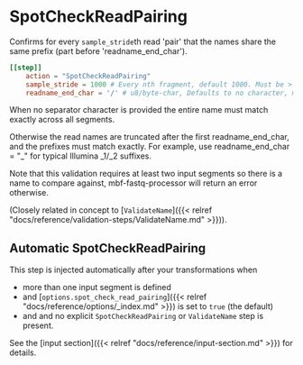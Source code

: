 # SpotCheckReadPairing

Confirms for every `sample_stride`th read 'pair' that the names share the same prefix
(part before 'readname_end_char').

```toml
[[step]]
    action = "SpotCheckReadPairing"
    sample_stride = 1000 # Every nth fragment, default 1000. Must be > 0. 
    readname_end_char = '/' # u8/byte-char, Defaults to no character, meaning the entire name is compared.
```

When no separator character is provided the entire name must match exactly across all segments.

Otherwise the read names are truncated after the first readname_end_char, and the prefixes must match exactly. For example, use readname_end_char = "_" for typical Illumina _1/_2 suffixes.

Note that this validation requires at least two input segments so there is a
name to compare against, mbf-fastq-processor will return an error otherwise.

(Closely related in concept to [`ValidateName`]({{< relref "docs/reference/validation-steps/ValidateName.md" >}})).

## Automatic SpotCheckReadPairing

This step is injected automatically after your transformations when 

 - more than one input segment is defined
 - and [`options.spot_check_read_pairing`]({{< relref "docs/reference/options/_index.md" >}}) is set to `true` (the default)
 - and and no explicit `SpotCheckReadPairing` or `ValidateName` step is present. 

 See the [input section]({{< relref "docs/reference/input-section.md" >}}) for details.


